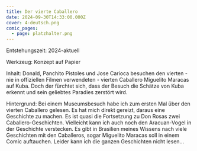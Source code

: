 ```yaml
---
title: Der vierte Caballero
date: 2024-09-30T14:33:00.000Z
cover: 4-deutsch.png
comic_pages:
  - page: platzhalter.png
---
```



Entstehungszeit: 2024-aktuell

Werkzeug: Konzept auf Papier

Inhalt: Donald, Panchito Pistoles und Jose Carioca besuchen den vierten - nie in offiziellen Filmen verwendeten - vierten Caballero Miguelito Maracas auf Kuba. Doch der fürchtet sich, dass der Besuch die Schätze von Kuba erkennt und sein geliebtes Paradies zerstört wird.

Hintergrund: Bei einem Museumsbesuch habe ich zum ersten Mal über den vierten Caballero gelesen. Es hat mich direkt gereizt, daraus eine Geschichte zu machen. Es ist quasi die Fortsetzung zu Don Rosas zwei Caballero-Geschichten. Vielleicht kann ich auch noch den Aracuan-Vogel in der Geschichte verstecken. Es gibt in Brasilien meines Wissens nach viele Geschichten mit den Caballeros, sogar Miguelito Maracas soll in einem Comic auftauchen. Leider kann ich die ganzen Geschichten nicht lesen…
